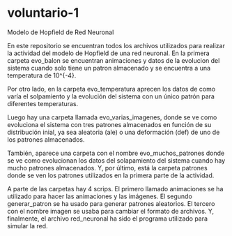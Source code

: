# voluntario-1
Modelo de Hopfield de Red Neuronal

En este repositorio se encuentran todos los archivos utilizados para realizar la actividad del modelo de Hopfield de una red neuronal. 
En la primera carpeta evo_balon se encuentran animaciones y datos de la evolucion del sistema cuando solo tiene un patron almacenado y se encuentra a una temperatura de 10^{-4}.

Por otro lado, en la carpeta evo_temperatura aprecen los datos de como varía el solpamiento y la evolución del sistema con un único patrón para diferentes temperaturas.

Luego hay una carpeta llamada evo_varias_imagenes, donde se ve como evoluciona el sistema con tres patrones almacenados en función de su distribución inial, ya sea aleatoria (ale) o una deformación (def) de uno de los patrones almacenados.

También, aparece una carpeta con el nombre evo_muchos_patrones donde se ve como evolucionan los datos del solapamiento del sistema cuando hay mucho patrones almacenados.
Y, por último, está la carpeta patrones donde se ven los patrones utilizados en la primera parte de la actividad.

A parte de las carpetas hay 4 scrips. El primero llamado animaciones se ha utilizado para hacer las animaciones y las imágenes. El segundo generar_patron se ha usado para generar patrones aleatorios. El tercero con el nombre imagen se usaba para cambiar el formato de archivos. Y, finalmente, el archivo red_neuronal ha sido el programa utilizado para simular la red.
